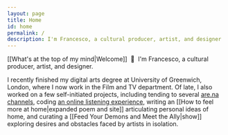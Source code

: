 ```yaml
---
layout: page
title: Home
id: home
permalink: /
description: I'm Francesco, a cultural producer, artist, and designer
---
```


[[What's at the top of my mind|Welcome]]&nbsp;&nbsp;&#128075;&nbsp;&nbsp;I'm Francesco, a cultural producer, artist, and designer.

I recently finished my digital arts degree at University of Greenwich, London, where I now work in the Film and TV department. Of late, I also worked on a few self-initiated projects, including tending to several [are.na channels](https://www.are.na/francesco-imola-2o2ng4qooxm), coding [an online listening experience](https://magdalenazoledz.com/ROOM-101), writing an [[How to feel more at home|expanded poem and site]] articulating personal ideas of home, and curating a [[Feed Your Demons and Meet the Ally|show]] exploring desires and obstacles faced by artists in isolation.
